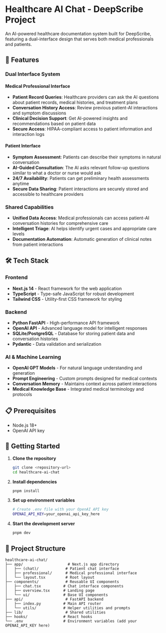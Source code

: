 # Healthcare AI Chat - DeepScribe Project

An AI-powered healthcare documentation system built for DeepScribe, featuring a dual-interface design that serves both medical professionals and patients.

## 🚀 Features

### Dual Interface System

#### Medical Professional Interface
- **Patient Record Queries**: Healthcare providers can ask the AI questions about patient records, medical histories, and treatment plans
- **Conversation History Access**: Review previous patient-AI interactions and symptom discussions
- **Clinical Decision Support**: Get AI-powered insights and recommendations based on patient data
- **Secure Access**: HIPAA-compliant access to patient information and interaction logs

#### Patient Interface
- **Symptom Assessment**: Patients can describe their symptoms in natural conversation
- **AI-Guided Consultation**: The AI asks relevant follow-up questions similar to what a doctor or nurse would ask
- **24/7 Availability**: Patients can get preliminary health assessments anytime
- **Secure Data Sharing**: Patient interactions are securely stored and accessible to healthcare providers

### Shared Capabilities
- **Unified Data Access**: Medical professionals can access patient-AI conversation histories for comprehensive care
- **Intelligent Triage**: AI helps identify urgent cases and appropriate care levels
- **Documentation Automation**: Automatic generation of clinical notes from patient interactions

## 🛠️ Tech Stack

### Frontend
- **Next.js 14** - React framework for the web application
- **TypeScript** - Type-safe JavaScript for robust development
- **Tailwind CSS** - Utility-first CSS framework for styling


### Backend
- **Python FastAPI** - High-performance API framework
- **OpenAI API** - Advanced language model for intelligent responses
- **SQLite/PostgreSQL** - Database for storing patient data and conversation histories
- **Pydantic** - Data validation and serialization

### AI & Machine Learning
- **OpenAI GPT Models** - For natural language understanding and generation
- **Prompt Engineering** - Custom prompts designed for medical contexts
- **Conversation Memory** - Maintains context across patient interactions
- **Medical Knowledge Base** - Integrated medical terminology and protocols



## 📋 Prerequisites

- Node.js 18+
- OpenAI API key

## 🚀 Getting Started

1. **Clone the repository**
   ```bash
   git clone <repository-url>
   cd healthcare-ai-chat
   ```

2. **Install dependencies**
   ```bash
   pnpm install
   ```

3. **Set up environment variables**
   ```bash
   # Create .env file with your OpenAI API key
   OPENAI_API_KEY=your_openai_api_key_here
   ```

4. **Start the development server**
   ```bash
   pnpm dev
   ```


## 📁 Project Structure

```
healthcare-ai-chat/
├── app/                    # Next.js app directory
│   ├── (chat)/            # Patient chat interface
│   ├── professional/      # Medical professional interface
│   └── layout.tsx         # Root layout
├── components/            # Reusable UI components
│   ├── chat.tsx          # Chat interface components
│   ├── overview.tsx      # Landing page
│   └── ui/               # Base UI components
├── api/                   # FastAPI backend
│   ├── index.py          # Main API router
│   └── utils/            # Helper utilities and prompts
├── lib/                   # Shared utilities
├── hooks/                # React hooks
└── .env                  # Environment variables (add your OPENAI_API_KEY here)
```



